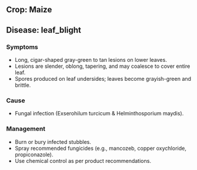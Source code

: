 ## Crop: Maize
## Disease: leaf_blight

### Symptoms
- Long, cigar-shaped gray-green to tan lesions on lower leaves.
- Lesions are slender, oblong, tapering, and may coalesce to cover entire leaf.
- Spores produced on leaf undersides; leaves become grayish-green and brittle.

### Cause
- Fungal infection (Exserohilum turcicum & Helminthosporium maydis).

### Management
- Burn or bury infected stubbles.
- Spray recommended fungicides (e.g., mancozeb, copper oxychloride, propiconazole).
- Use chemical control as per product recommendations.
